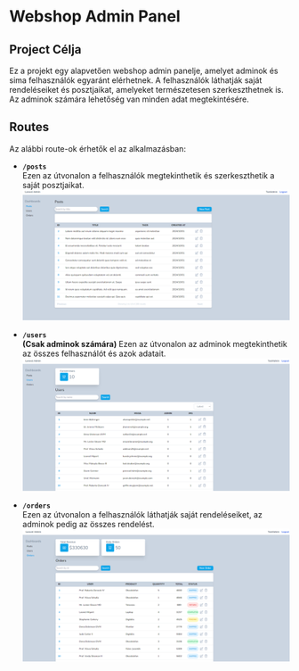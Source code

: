 # Webshop Admin Panel

## Project Célja
Ez a projekt egy alapvetően webshop admin panelje, amelyet adminok és sima felhasználók egyaránt elérhetnek. A felhasználók láthatják saját rendeléseiket és posztjaikat, amelyeket természetesen szerkeszthetnek is. Az adminok számára lehetőség van minden adat megtekintésére.

## Routes
Az alábbi route-ok érhetők el az alkalmazásban:

- **`/posts`**  
  Ezen az útvonalon a felhasználók megtekinthetik és szerkeszthetik a saját posztjaikat.
  ![Példa](image.png)

- **`/users`**  
  **(Csak adminok számára)** Ezen az útvonalon az adminok megtekinthetik az összes felhasználót és azok adatait.
 ![Példa ](image-1.png)

- **`/orders`**  
  Ezen az útvonalon a felhasználók láthatják saját rendeléseiket, az adminok pedig az összes rendelést.
  ![Példa](image-2.png)

